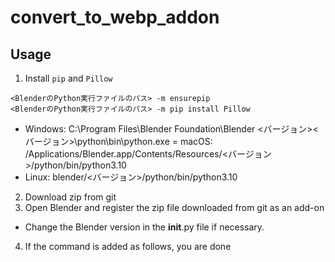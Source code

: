 # convert_to_webp_addon

## Usage
1. Install `pip` and `Pillow`
```
<BlenderのPython実行ファイルのパス> -m ensurepip
<BlenderのPython実行ファイルのパス> -m pip install Pillow
```

- Windows: C:\Program Files\Blender Foundation\Blender <バージョン>\<バージョン>\python\bin\python.exe
= macOS: /Applications/Blender.app/Contents/Resources/<バージョン>/python/bin/python3.10
- Linux: blender/<バージョン>/python/bin/python3.10

2. Download zip from git
3. Open Blender and register the zip file downloaded from git as an add-on
  - Change the Blender version in the __init__.py file if necessary.
4. If the command is added as follows, you are done